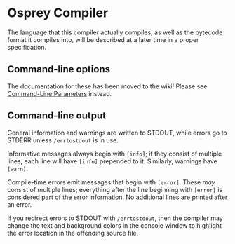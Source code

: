 # Osprey Compiler

The language that this compiler actually compiles, as well as the bytecode format it compiles into, will be described at a later time in a proper specification.

## Command-line options

The documentation for these has been moved to the wiki! Please see [Command-Line Parameters](https://bitbucket.org/Heurlinius/osprey/wiki/Command-Line%20Parameters) instead.

## Command-line output

General information and warnings are written to STDOUT, while errors go to STDERR unless `/errtostdout` is in use.

Informative messages always begin with `[info]`; if they consist of multiple lines, each line will have `[info]` prepended to it. Similarly, warnings have `[warn]`.

Compile-time errors emit messages that begin with `[error]`. These _may_ consist of multiple lines; everything after the line beginning with `[error]` is considered part of the error information. No additional lines are printed after an error.

If you redirect errors to STDOUT with `/errtostdout`, then the compiler may change the text and background colors in the console window to highlight the error location in the offending source file.
